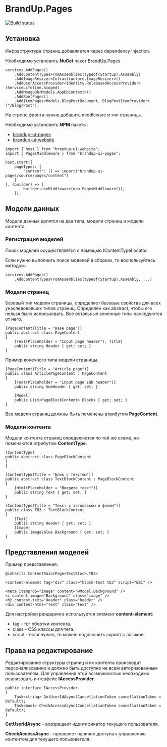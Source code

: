 # BrandUp.Pages

[![Build status](https://dev.azure.com/brandup/BrandUp%20Core/_apis/build/status/BrandUp.Pages)](https://dev.azure.com/brandup/BrandUp%20Core/_build/latest?definitionId=8)

## Установка

Инфраструктура страниц добавляется через dependency injection.

Необходимо установить **NuGet** пакет [BrandUp.Pages](https://www.nuget.org/packages/BrandUp.Pages)

```
services.AddPages()
    .AddContentTypesFromAssemblies(typeof(Startup).Assembly)
    .AddImageResizer<Infrastructure.ImageResizer>()
    .AddUserAccessProvider<Identity.RoleBasedAccessProvider>(ServiceLifetime.Scoped)
    .AddMongoDb<Models.AppDbContext>()
    .AddRootPages()
    .AddItemPages<Models.BlogPostDocument, BlogPostItemProvider>("/Blog/Post");
```

На строне фронта нужно добавить middleware и тип страницы.

Необходимо установить **NPM** пакеты:
- [brandup-ui-pages](https://www.npmjs.com/package/brandup-ui-pages)
- [brandup-ui-website](https://www.npmjs.com/package/brandup-ui-website)

```
import { host } from "brandup-ui-website";
import { PagesMiddleware } from "brandup-ui-pages";

host.start({
    pageTypes: {
        "content": () => import("brandup-ui-pages/source/pages/content")
    }
}, (builder) => {
        builder.useMiddleware(new PagesMiddleware());
    });
```

## Модели данных

Модели данных делятся на два типа, модели страниц и модели контента.

### Регистрация моделей

Поиск моделей осуществляется с помощью IContentTypeLocator.

Если нужно выполнить поиск моделей в сборках, то воспользуйтесь методом:

```
services.AddPages()
    .AddContentTypesFromAssemblies(typeof(Startup).Assembly, ...)
```

### Модели страниц

Базовый тип модели страницы, определяет базовые свойства для всех унаследовавших типов страниц. Определён как 
abstract, чтобы его нельзя было использовать. Все остальные конечные типы наследуются от него.

```
[PageContent(Title = "Base page")]
public abstract class PageContent
{
    [Text(Placeholder = "Input page header"), Title]
    public string Header { get; set; }
}
```

Пример конечного типа модели страницы.

```
[PageContent(Title = "Article page")]
public class ArticlePageContent : PageContent
{
    [Text(Placeholder = "Input page sub header")]
    public string SubHeader { get; set; }

    [Model]
    public List<PageBlockContent> Blocks { get; set; }
}
```

Все модели страниц должны быть помечены атрибутом **PageContent**.

### Модели контента

Модели контента страниц определяются по той же схеме, но помечаются атрибутом **ContentType**.

```
[ContentType]
public abstract class PageBlockContent
{
}

[ContentType(Title = "Блок с текстом")]
public abstract class TextBlockContent : PageBlockContent
{
    [Html(Placeholder = "Введите текст")]
    public string Text { get; set; }
}

[ContentType(Title = "Текст с заголовком и фоном")]
public class TB3 : TextBlockContent
{
    [Text]
    public string Header { get; set; }
    [Image]
    public ImageValue Background { get; set; }
}
```

## Представления моделей

Пример представления:

```
@inherits ContentRazorPage<TextBlock.TB3>

<content-element tag="div" class="block-text tb3" script="BB1" />

<meta itemprop="image" content="@Model.Background" />
<i content-image="Background" class="image" />
<h2 content-text="Header" class="header" />
<div content-html="Text" class="text" />
```

Для настройки рендеринга используется элемент **content-element**:
- tag - тег обертки контента.
- class - CSS классы для тега.
- script - если нужно, то можно подключить скрипт с логикой.

## Права на редактирование

Редактирование структуры страниц и их контента происходит персонализованно и должно быть доступно не всем авторизованным пользователям.
Для управления этой возможностью необходимо реализовать интерфейс **IAccessProvider**.

```
public interface IAccessProvider
{
    Task<string> GetUserIdAsync(CancellationToken cancellationToken = default);
    Task<bool> CheckAccessAsync(CancellationToken cancellationToken = default);
}
```

**GetUserIdAsync** - вовзращает идентификатор текущего пользователя.

**CheckAccessAsync** - проверяет наличие доступа к управлению контентом для текущего пользователя.